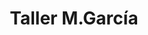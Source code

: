 ---
title: "Taller M.García"
url: /santa-coloma-de-gramenet/taller-m-garcia/
shop: Autowerkstatt
---